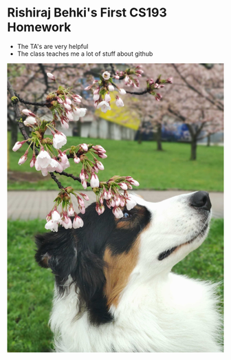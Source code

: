 # Rishiraj Behki's First CS193 Homework

- The TA's are very helpful
- The class teaches me a lot of stuff about github


![Image](/doggo.jpg)
